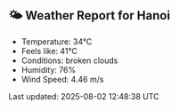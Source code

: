 <!-- WEATHER-START -->
## 🌤 Weather Report for Hanoi

- Temperature: 34°C
- Feels like: 41°C
- Conditions: broken clouds
- Humidity: 76%
- Wind Speed: 4.46 m/s

Last updated: 2025-08-02 12:48:38 UTC
<!-- WEATHER-END -->
